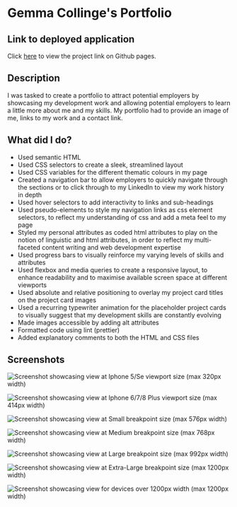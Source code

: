 # Gemma Collinge's Portfolio

## Link to deployed application

Click [here](https://gemmac-coder.github.io/My_Portfolio/) to view the project link on Github pages.

## Description

I was tasked to create a portfolio to attract potential employers by showcasing my development work and allowing potential employers to learn a little more about me and my skills. My portfolio had to provide an image of me, links to my work and a contact link.

## What did I do?

- Used semantic HTML
- Used CSS selectors to create a sleek, streamlined layout
- Used CSS variables for the different thematic colours in my page
- Created a navigation bar to allow employers to quickly navigate through the sections or to click through to my LinkedIn to view my work history in depth
- Used hover selectors to add interactivity to links and sub-headings
- Used pseudo-elements to style my navigation links as css element selectors, to reflect my understanding of css and add a meta feel to my page
- Styled my personal attributes as coded html attributes to play on the notion of linguistic and html attributes, in order to reflect my multi-faceted content writing and web development expertise
- Used progress bars to visually reinforce my varying levels of skills and attributes
- Used flexbox and media queries to create a responsive layout, to enhance readability and to maximise available screen space at different viewports
- Used absolute and relative positioning to overlay my project card titles on the project card images
- Used a recurring typewriter animation for the placeholder project cards to visually suggest that my development skills are constantly evolving
- Made images accessible by adding alt attributes
- Formatted code using lint (prettier)
- Added explanatory comments to both the HTML and CSS files

## Screenshots

![Screenshot showcasing view at Iphone 5/Se viewport size (max 320px width)](assets/screenshots/screenshot-portfolio-iphone5:se-view.png)

![Screenshot showcasing view at Iphone 6/7/8 Plus viewport size (max 414px width)](assets/screenshots/screenshot-portfolio-iphone-6:7:8:plus-view.png)

![Screenshot showcasing view at Small breakpoint size (max 576px width)](assets/screenshots/screenshot-portfolio-576px-width-view.png)

![Screenshot showcasing view at Medium breakpoint size (max 768px width)](assets/screenshots/screenshot-portfolio-768px-width-view.png)

![Screenshot showcasing view at Large breakpoint size (max 992px width)](assets/screenshots/portfolio-screenshot-992px-width-view.png)

![Screenshot showcasing view at Extra-Large breakpoint size (max 1200px width)](assets/screenshots/screenshot-portfolio-1200px-width-view.png)

![Screenshot showcasing view for devices over 1200px width (max 1200px width)](assets/screenshots/screenshot-portfolio-1200px-width-view.png)
